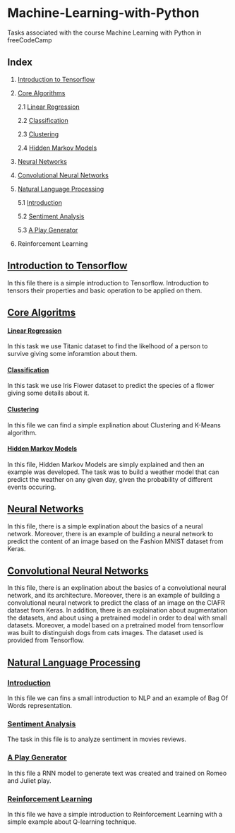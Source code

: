 # Machine-Learning-with-Python
Tasks associated with the course Machine Learning with Python in  freeCodeCamp

## Index
1. [Introduction to Tensorflow](#introduction-to-tensorflow)
2. [Core Algorithms](#core-algoritms)
  
    2.1 [Linear Regression](#linear-regression)
  
    2.2 [Classification](#classification)
  
    2.3 [Clustering](#clustering)
  
    2.4 [Hidden Markov Models](#hidden-markov-models)
  
3. [Neural Networks](#neural-networks)
4. [Convolutional Neural Networks](#convolutional-neural-networks)
5. [Natural Language Processing](#natural-language-processing)

    5.1 [Introduction](#introduction)
    
    5.2 [Sentiment Analysis](#sentiment_analysis)
    
    5.3 [A Play Generator](#a-play-generator)
6. Reinforcement Learning


## [Introduction to Tensorflow](https://github.com/Nemat-Allah-Aloush/Machine-Learning-with-Python/blob/main/Introduction_to_Tensorflow.ipynb)
In this file there is a simple introduction to Tensorflow. Introduction to tensors their properties and basic operation to be applied on them.

## [Core Algoritms](https://github.com/Nemat-Allah-Aloush/Machine-Learning-with-Python/tree/main/Core%20Algorithms)
#### [Linear Regression](https://github.com/Nemat-Allah-Aloush/Machine-Learning-with-Python/blob/main/Core%20Algorithms/Linear_Regression.ipynb)
In this task we use Titanic dataset to find the likelhood of a person to survive giving some inforamtion about them.

#### [Classification](https://github.com/Nemat-Allah-Aloush/Machine-Learning-with-Python/blob/main/Core%20Algorithms/Classification.ipynb)
In this task we use Iris Flower dataset to predict the species of a flower giving some details about it.

#### [Clustering](https://github.com/Nemat-Allah-Aloush/Machine-Learning-with-Python/blob/main/Core%20Algorithms/Clustering.ipynb)
In this file we can find a simple explination about Clustering and K-Means algorithm.

#### [Hidden Markov Models](https://github.com/Nemat-Allah-Aloush/Machine-Learning-with-Python/blob/main/Core%20Algorithms/Hidden_Markov_Models.ipynb)
In this file, Hidden Markov Models are simply explained and then an example was developed.
The task was to build a weather model that can predict the weather on any given day, given the probability of different events occuring.

## [Neural Networks](https://github.com/Nemat-Allah-Aloush/Machine-Learning-with-Python/blob/main/Neural_Network.ipynb)
In this file, there is a simple explination about the basics of a neural network. Moreover, there is an example of building a neural network to predict the content of an image based on the Fashion MNIST dataset from Keras.

## [Convolutional Neural Networks](https://github.com/Nemat-Allah-Aloush/Machine-Learning-with-Python/blob/main/Convolutional_Neural_Network.ipynb)
In this file, there is an explination about the basics of a convolutional neural network, and its architecture. Moreover, there is an example of building a convolutional neural network to predict the class of an image on the CIAFR dataset from Keras. 
In addition, there is an explaination about augmentation the datasets, and about using a pretrained model in order to deal with small datasets. Moreover, a model based on a pretrained model from tensorflow was built to distinguish dogs from cats images. The dataset used is provided from Tensorflow.

## [Natural Language Processing](https://github.com/Nemat-Allah-Aloush/Machine-Learning-with-Python/tree/main/Natural%20Language%20Processing)
### [Introduction](https://github.com/Nemat-Allah-Aloush/Machine-Learning-with-Python/blob/main/Natural%20Language%20Processing/NLP_BagOfWords.ipynb)
In this file we can fins a small introduction to NLP and an example of Bag Of Words representation.

### [Sentiment Analysis](https://github.com/Nemat-Allah-Aloush/Machine-Learning-with-Python/blob/main/Natural%20Language%20Processing/Sentiment_Analysis.ipynb)
The task in this file is to analyze sentiment in movies reviews. 

### [A Play Generator](https://github.com/Nemat-Allah-Aloush/Machine-Learning-with-Python/blob/main/Natural%20Language%20Processing/NLP_Play_Generator.ipynb)
In this file a RNN model to generate text was created and trained on Romeo and  Juliet play.

### [Reinforcement Learning](https://github.com/Nemat-Allah-Aloush/Machine-Learning-with-Python/blob/main/Reinforcement_Learning.ipynb)
In this file we have a simple introduction to Reinforcement Learning with a simple example about Q-learning technique.
